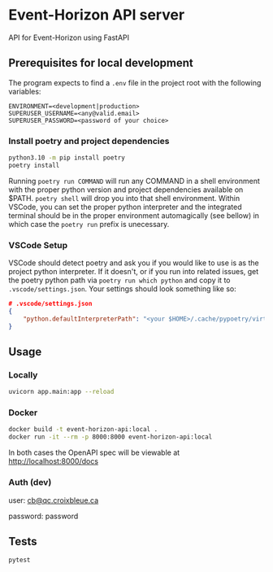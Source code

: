 # Event-Horizon API server


API for Event-Horizon using FastAPI


## Prerequisites for local development


The program expects to find a `.env` file in the project root with the following variables:

```
ENVIRONMENT=<development|production>
SUPERUSER_USERNAME=<any@valid.email>
SUPERUSER_PASSWORD=<password of your choice>
```


### Install poetry and project dependencies


```bash
python3.10 -m pip install poetry
poetry install
```


Running `poetry run COMMAND` will run any COMMAND in a shell environment with the proper python version and project dependencies available on $PATH. `poetry shell` will drop you into that shell environment. Within VSCode, you can set the proper python interpreter and the integrated terminal should be in the proper environment  automagically (see bellow) in which case the `poetry run` prefix is unecessary.


### VSCode Setup


VSCode should detect poetry and ask you if you would like to use is as the project python interpreter. If it doesn't, or if you run into related issues, get the poetry python path via `poetry run which python` and copy it to `.vscode/settings.json`. Your settings should look something like so:


```json
# .vscode/settings.json
{
    "python.defaultInterpreterPath": "<your $HOME>/.cache/pypoetry/virtualenvs/event-horizon-api-b5xDj491-py3.10/bin/python",
}
```


## Usage


### Locally


```bash
uvicorn app.main:app --reload
```

### Docker


```bash
docker build -t event-horizon-api:local .
docker run -it --rm -p 8000:8000 event-horizon-api:local
```


In both cases the OpenAPI spec will be viewable at [http://localhost:8000/docs](http://localhost:8000/docs)


### Auth (dev)


user: cb@qc.croixbleue.ca

password: password

## Tests


```bash
pytest
```


